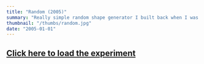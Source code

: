 ```yaml
---
title: "Random (2005)"
summary: "Really simple random shape generator I built back when I was still using Flash."
thumbnail: "/thumbs/random.jpg"
date: "2005-01-01"
---
```


## [Click here to load the experiment](/inc/random)